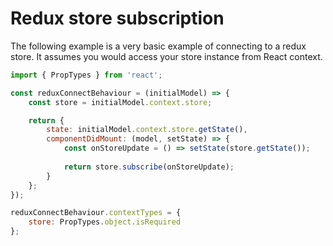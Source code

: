 # Redux store subscription

The following example is a very basic example of connecting to a redux store. It assumes you would access your store instance from React context.

```js
import { PropTypes } from 'react';

const reduxConnectBehaviour = (initialModel) => {
    const store = initialModel.context.store;

    return {
        state: initialModel.context.store.getState(),
        componentDidMount: (model, setState) => {
            const onStoreUpdate = () => setState(store.getState());
            
            return store.subscribe(onStoreUpdate);
        }
    };
});

reduxConnectBehaviour.contextTypes = {
    store: PropTypes.object.isRequired
};
```
